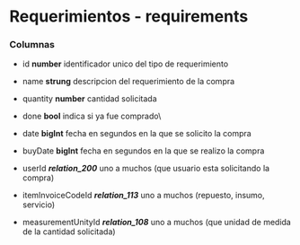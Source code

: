 # Requerimientos - requirements
### Columnas
- id **number** identificador unico del tipo de requerimiento
- name **strung** descripcion del requerimiento de la compra
- quantity **number** cantidad solicitada
- done **bool** indica si ya fue comprado\
- date **bigInt** fecha en segundos en la que se solicito la compra
- buyDate **bigInt** fecha en segundos en la que se realizo la compra

- userId ***relation_200*** uno a muchos (que usuario esta solicitando la compra)
- itemInvoiceCodeId ***relation_113*** uno a muchos (repuesto, insumo, servicio)
- measurementUnityId ***relation_108*** uno a muchos (que unidad de medida de la cantidad solicitada)

